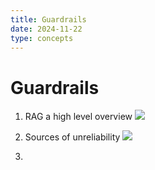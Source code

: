 ```yaml
---
title: Guardrails
date: 2024-11-22
type: concepts
---
```


# Guardrails

1. RAG a high level overview
![](../../../../images/rag-overview.png)

2. Sources of unreliability
![](../../../../images/sources-unreliable-ai-behavior.png)

3. 

